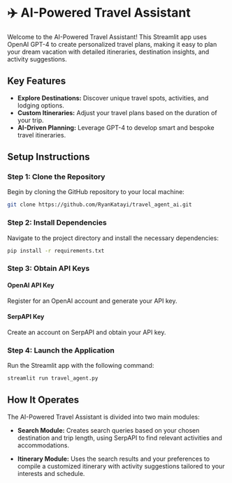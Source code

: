# ✈️ AI-Powered Travel Assistant

Welcome to the AI-Powered Travel Assistant! This Streamlit app uses OpenAI GPT-4 to create personalized travel plans, making it easy to plan your dream vacation with detailed itineraries, destination insights, and activity suggestions.

## Key Features

- **Explore Destinations:** Discover unique travel spots, activities, and lodging options.
- **Custom Itineraries:** Adjust your travel plans based on the duration of your trip.
- **AI-Driven Planning:** Leverage GPT-4 to develop smart and bespoke travel itineraries.

## Setup Instructions

### Step 1: Clone the Repository

Begin by cloning the GitHub repository to your local machine:

```bash
git clone https://github.com/RyanKatayi/travel_agent_ai.git
```
### Step 2: Install Dependencies

Navigate to the project directory and install the necessary dependencies:

```bash
pip install -r requirements.txt
```

### Step 3: Obtain API Keys

#### OpenAI API Key

Register for an OpenAI account and generate your API key.

#### SerpAPI Key

Create an account on SerpAPI and obtain your API key.

### Step 4: Launch the Application

Run the Streamlit app with the following command:

```bash
streamlit run travel_agent.py
```

## How It Operates

The AI-Powered Travel Assistant is divided into two main modules:

- **Search Module:** Creates search queries based on your chosen destination and trip length, using SerpAPI to find relevant activities and accommodations.

- **Itinerary Module:** Uses the search results and your preferences to compile a customized itinerary with activity suggestions tailored to your interests and schedule.

